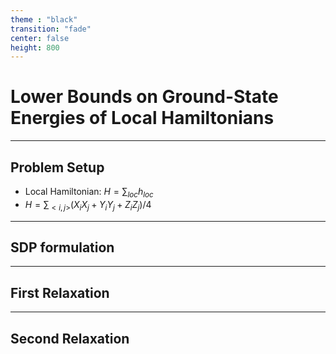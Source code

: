 ```yaml
---
theme : "black"
transition: "fade"
center: false
height: 800
---
```

<style>
    .reveal h1, .reveal h2, .reveal h3, .reveal h4, .reveal h5 {
                  text-transform: none;
		  }
    .reveal p {
        text-align: left;
    }
    .reveal ul {
        display: block;
    }
    .reveal ol {
        display: block;
    }
    .reveal p:has(> img){
        text-align: center;
    }
    h3 {
        border-bottom: 2px solid yellow;
        padding: 10px;
    }
</style>

# Lower Bounds on Ground-State Energies of Local Hamiltonians

---

## Problem Setup 
- Local Hamiltonian: $H = \sum_{loc}h_{loc}$
- $H = \sum_{<i,j>} (X_iX_j + Y_iY_j + Z_iZ_j)/4$

---

## SDP formulation 


---

## First Relaxation


--- 

## Second Relaxation
